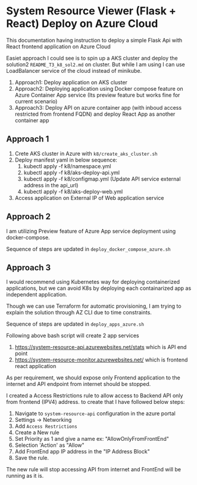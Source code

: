 # System Resource Viewer (Flask + React) Deploy on Azure Cloud

 This documentation having instruction to deploy a simple Flask Api with React frontend application on Azure Cloud

 Easiet approach I could see is to spin up a AKS cluster and deploy the solution2 `README_T3_k8_sol2.md` on cluster. But while I am using I can use LoadBalancer service of the cloud instead of minikube.

 1. Approach1: Deploy application on AKS cluster
 2. Approach2: Deploying application using Docker compose feature on Azure Container App service (Its preview feature but works fine for current scenario)
 3. Approach3: Deploy API on azure container app (with inboud access restricted from frontend FQDN) and deploy React App as another container app

## Approach 1

1. Crete AKS cluster in Azure with `k8/create_aks_cluster.sh`
2. Deploy manifest yaml in below sequence:
    1. kubectl apply -f k8/namespace.yml
    2. kubectl apply -f k8/aks-deploy-api.yml
    3. kubectl apply -f k8/configmap.yml (Update API service external address in the api_url)
    4. kubectl apply -f k8/aks-deploy-web.yml
3. Access application on External IP of Web application service

## Approach 2

I am utilizing Preview feature of Azure App service deployment using docker-compose.

Sequence of steps are updated in `deploy_docker_compose_azure.sh`


## Approach 3

I would recommend using Kubernetes way for deploying containerized applications, but we can avoid K8s by deploying each containarized app as independent application. 

Though we can use Terraform for automatic provisioning, I am trying to explain the solution through AZ CLI due to time constraints.

Sequence of steps are updated in `deploy_apps_azure.sh`

Following above bash script will create 2 app services

1. https://system-resource-api.azurewebsites.net/stats which is API end point
2. https://system-resource-monitor.azurewebsites.net/ which is frontend react application

As per requirement, we should expose only Frontend application to the internet and API endpoint from internet should be stopped.

I created a Access Restrictions rule to allow access to Backend API only from frontend (IPV4) address. to create that I have followed below steps:

1. Navigate to `system-resource-api` configuration in the azure portal
2. Settings -> Networking
3. Add `Access Restrictions`
4. Create a New rule
5. Set Priority as 1 and give a name ex: "AllowOnlyFromFrontEnd"
6. Selection 'Action' as "Allow"
7. Add FrontEnd app IP address in the "IP Address Block"
8. Save the rule.


The new rule will stop accessing API from internet and FrontEnd will be running as it is.
